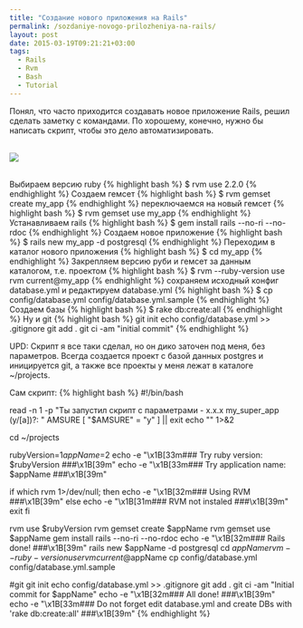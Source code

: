 ```yaml
---
title: "Создание нового приложения на Rails"
permalink: /sozdaniye-novogo-prilozheniya-na-rails/
layout: post
date: 2015-03-19T09:21:21+03:00
tags:
  - Rails
  - Rvm
  - Bash
  - Tutorial
---
```


Понял, что часто приходится создавать новое приложение Rails, решил сделать заметку с командами. По хорошему, конечно, нужно бы написать скрипт, чтобы это дело автоматизировать.

<br>
<img src="https://farm2.staticflickr.com/1509/24403636281_4de064b4c0_o.jpg">
<br>
<br>

Выбираем версию ruby
{% highlight bash %}
$ rvm use 2.2.0
{% endhighlight %}
Создаем гемсет
{% highlight bash %}
$ rvm gemset create my_app
{% endhighlight %}
переключаемся на новый гемсет
{% highlight bash %}
$ rvm gemset use my_app
{% endhighlight %}
Устанавливаем rails
{% highlight bash %}
$ gem install rails --no-ri --no-rdoc
{% endhighlight %}
Создаем новое приложение
{% highlight bash %}
$ rails new my_app -d postgresql
{% endhighlight %}
Переходим в каталог нового приложения
{% highlight bash %}
$ cd my_app
{% endhighlight %}
Закрепляем версию руби и гемсет за данным каталогом, т.е. проектом
{% highlight bash %}
$ rvm --ruby-version use rvm current@my_app
{% endhighlight %}
сохраняем исходный конфиг database.yml и редактируем database.yml
{% highlight bash %}
$ cp config/database.yml config/database.yml.sample
{% endhighlight %}
Создаем базы
{% highlight bash %}
$ rake db:create:all
{% endhighlight %}
Ну и git
{% highlight bash %}
git init
echo config/database.yml >> .gitignore
git add .
git ci -am "initial commit"
{% endhighlight %}

UPD: Скрипт я все таки сделал, но он дико заточен под меня, без параметров. Всегда создается проект с базой данных postgres и иницируется git, а также все проекты у меня лежат в каталоге ~/projects.

Сам скрипт:
{% highlight bash %}
#!/bin/bash

read -n 1 -p "Ты запустил скрипт с параметрами - x.x.x my_super_app (y/[a])?: " AMSURE
[ "$AMSURE" = "y" ] || exit
echo "" 1>&2

cd ~/projects

rubyVersion=$1
appName=$2
echo -e "\x1B[33m### Try ruby version: $rubyVersion ###\x1B[39m"
echo -e "\x1B[33m### Try application name: $appName ###\x1B[39m"

if which rvm 1>/dev/null; then
  echo -e "\x1B[32m### Using RVM ###\x1B[39m"
else
  echo -e "\x1B[31m### RVM not instaled ###\x1B[39m"
  exit
fi

rvm use $rubyVersion
rvm gemset create $appName
rvm gemset use $appName
gem install rails --no-ri --no-rdoc
echo -e "\x1B[32m### Rails done! ###\x1B[39m"
rails new $appName -d postgresql
cd $appName
rvm --ruby-version use rvm current@$appName
cp config/database.yml config/database.yml.sample

#git
git init
echo config/database.yml >> .gitignore
git add .
git ci -am "Initial commit for $appName"
echo -e "\x1B[32m### All done! ###\x1B[39m"
echo -e "\x1B[33m### Do not forget edit database.yml and create DBs with 'rake db:create:all' ###\x1B[39m"
{% endhighlight %}


